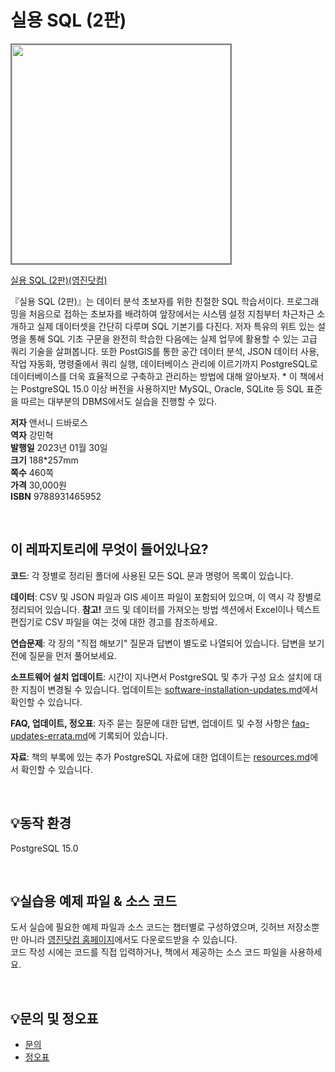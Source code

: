 # 실용 SQL (2판)

<img src="https://www.youngjin.com/images/book_cover/9788931465952.jpg" height="350px" style="border: 2px solid grey;">

[실용 SQL (2판)(영진닷컴)](https://blog.naver.com/ydot/222923909221)

『실용 SQL (2판)』는 데이터 분석 초보자를 위한 친절한 SQL 학습서이다. 프로그래밍을 처음으로 접하는 초보자를 배려하여 앞장에서는 시스템 설정 지침부터 차근차근 소개하고 실제 데이터셋을 간단히 다루며 SQL 기본기를 다진다. 저자 특유의 위트 있는 설명을 통해 SQL 기초 구문을 완전히 학습한 다음에는 실제 업무에 활용할 수 있는 고급 쿼리 기술을 살펴봅니다. 또한 PostGIS를 통한 공간 데이터 분석, JSON 데이터 사용, 작업 자동화, 명령줄에서 쿼리 실행, 데이터베이스 관리에 이르기까지 PostgreSQL로 데이터베이스를 더욱 효율적으로 구축하고 관리하는 방법에 대해 알아보자. * 이 책에서는 PostgreSQL 15.0 이상 버전을 사용하지만 MySQL, Oracle, SQLite 등 SQL 표준을 따르는 대부분의 DBMS에서도 실습을 진행할 수 있다.


**저자** 앤서니 드바로스  
**역자** 강민혁  
**발행일** 2023년 01월 30일  
**크기** 188*257mm  
**쪽수** 460쪽  
**가격** 30,000원  
**ISBN** 9788931465952  

<br>

## 이 레파지토리에 무엇이 들어있나요?

**코드**: 각 장별로 정리된 폴더에 사용된 모든 SQL 문과 명령어 목록이 있습니다.

**데이터**: CSV 및 JSON 파일과 GIS 셰이프 파일이 포함되어 있으며, 이 역시 각 장별로 정리되어 있습니다. **참고!** 코드 및 데이터를 가져오는 방법 섹션에서 Excel이나 텍스트 편집기로 CSV 파일을 여는 것에 대한 경고를 참조하세요.

**연습문제**: 각 장의 "직접 해보기" 질문과 답변이 별도로 나열되어 있습니다. 답변을 보기 전에 질문을 먼저 풀어보세요.

**소프트웨어 설치 업데이트**: 시간이 지나면서 PostgreSQL 및 추가 구성 요소 설치에 대한 지침이 변경될 수 있습니다. 업데이트는 [software-installation-updates.md](https://github.com/anthonydb/practical-sql-2/blob/master/software-installation-updates.md)에서 확인할 수 있습니다.

**FAQ, 업데이트, 정오표**: 자주 묻는 질문에 대한 답변, 업데이트 및 수정 사항은 [faq-updates-errata.md](https://github.com/anthonydb/practical-sql-2/blob/master/faq-updates-errata.md)에 기록되어 있습니다.

**자료**: 책의 부록에 있는 추가 PostgreSQL 자료에 대한 업데이트는 [resources.md](https://github.com/anthonydb/practical-sql-2/blob/master/resources.md)에서 확인할 수 있습니다.

 
<br>

## 💡동작 환경
PostgreSQL 15.0



<br>


## 💡실습용 예제 파일 & 소스 코드
도서 실습에 필요한 예제 파일과 소스 코드는 챕터별로 구성하였으며, 깃허브 저장소뿐만 아니라 [영진닷컴 홈페이지](https://www.youngjin.com/reader/pds/pds.asp)에서도 다운로드받을 수 있습니다.  
코드 작성 시에는 코드를 직접 입력하거나, 책에서 제공하는 소스 코드 파일을 사용하세요.

<br>

## 💡문의 및 정오표
- [문의](mailto:Support@youngjin.com)
- [정오표](https://www.youngjin.com/Artyboard/mboard.asp?strBoardID=errata)
